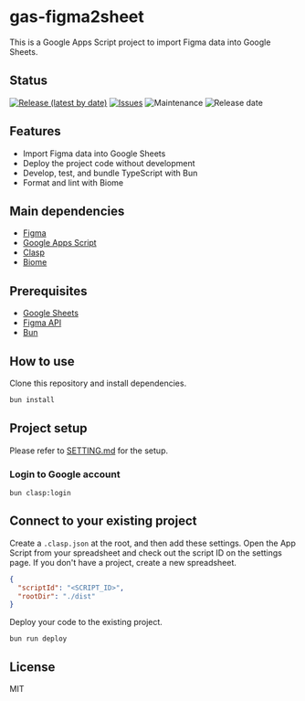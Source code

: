 # gas-figma2sheet

This is a Google Apps Script project to import Figma data into Google Sheets.

## Status

[![Release (latest by date)](https://img.shields.io/github/v/release/Kazuki-tam/gas-figma2sheet)](https://github.com/Kazuki-tam/gas-figma2sheet/releases/tag/v0.0.1)
[![Issues](https://img.shields.io/github/issues/Kazuki-tam/gas-figma2sheet)](https://github.com/Kazuki-tam/gas-figma2sheet/issues)
![Maintenance](https://img.shields.io/maintenance/yes/2024)
![Release date](https://img.shields.io/github/release-date/Kazuki-tam/gas-figma2sheet)

## Features
- Import Figma data into Google Sheets
- Deploy the project code without development
- Develop, test, and bundle TypeScript with Bun
- Format and lint with Biome

## Main dependencies

- [Figma](https://www.figma.com/)
- [Google Apps Script](https://workspace.google.com/products/apps-script/)
- [Clasp](https://github.com/google/clasp)
- [Biome](https://biomejs.dev/)

## Prerequisites

- [Google Sheets](https://workspace.google.com/products/sheets/)
- [Figma API](https://www.figma.com/developers/api)
- [Bun](https://bun.sh/)

## How to use

Clone this repository and install dependencies.

```bash
bun install
```

## Project setup
Please refer to [SETTING.md](/docs/SETTING.md) for the setup.

### Login to Google account

```shell
bun clasp:login
```

## Connect to your existing project

Create a `.clasp.json` at the root, and then add these settings. Open the App Script from your spreadsheet and check out the script ID on the settings page. If you don't have a project, create a new spreadsheet.

```json
{
  "scriptId": "<SCRIPT_ID>",
  "rootDir": "./dist"
}
```

Deploy your code to the existing project.

```shell
bun run deploy
```

## License
MIT

